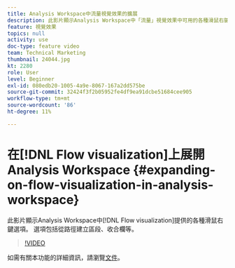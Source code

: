 ```yaml
---
title: Analysis Workspace中流量視覺效果的擴展
description: 此影片顯示Analysis Workspace中「流量」視覺效果中可用的各種滑鼠右鍵選項。 選項包括從路徑建立區段、收合欄等。
feature: 視覺效果
topics: null
activity: use
doc-type: feature video
team: Technical Marketing
thumbnail: 24044.jpg
kt: 2280
role: User
level: Beginner
exl-id: 080edb20-1005-4a9e-8067-167a2dd575be
source-git-commit: 32424f3f2b05952fe4df9ea91dcbe51684cee905
workflow-type: tm+mt
source-wordcount: '86'
ht-degree: 11%

---
```


# 在[!DNL Flow visualization]上展開Analysis Workspace {#expanding-on-flow-visualization-in-analysis-workspace}

此影片顯示Analysis Workspace中[!DNL Flow visualization]提供的各種滑鼠右鍵選項。 選項包括從路徑建立區段、收合欄等。

>[!VIDEO](https://video.tv.adobe.com/v/24044/?quality=12)

如需有關本功能的詳細資訊，請瀏覽[文件](https://experienceleague.adobe.com/docs/analytics/analyze/analysis-workspace/visualizations/flow/flow.html?lang=en#analysis-workspace)。
